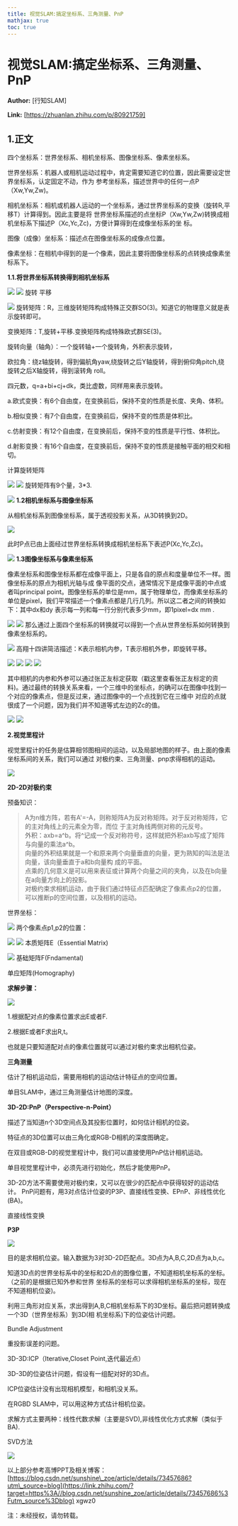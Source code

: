 ```yaml
---
title: 视觉SLAM:搞定坐标系、三角测量、PnP
mathjax: true
toc: true
---
```


# 视觉SLAM:搞定坐标系、三角测量、PnP

 **Author:** [行知SLAM]

 **Link:** [https://zhuanlan.zhihu.com/p/80921759]

1.正文
----

四个坐标系：世界坐标系、相机坐标系、图像坐标系、像素坐标系。

世界坐标系：机器人或相机运动过程中，肯定需要知道它的位置，因此需要设定世界坐标系，认定固定不动，作为 参考坐标系，描述世界中的任何一点P（Xw,Yw,Zw)。

相机坐标系：相机或机器人运动的一个坐标系，通过世界坐标系的变换（旋转R,平移T）计算得到。因此主要是将 世界坐标系描述的点坐标P（Xw,Yw,Zw)转换成相机坐标系下描述P（Xc,Yc,Zc)，方便计算得到在成像坐标系的坐 标。

图像（成像）坐标系：描述点在图像坐标系的成像点位置。

像素坐标：在相机中得到的是一个像素，因此主要将图像坐标系的点转换成像素坐标系下。

**1.1.将世界坐标系转换得到相机坐标系**

![](/image/视觉SLAM搞定坐标系三角测量PnP_行知SLAM/v2-ae9e4fa1277b0391a87a7e4d0f5a6468_r.jpg) ![](/image/视觉SLAM搞定坐标系三角测量PnP_行知SLAM/v2-1359ecc81b77c1d15002626a498f7cd3_r.jpg) 旋转 平移

![](/image/视觉SLAM搞定坐标系三角测量PnP_行知SLAM/v2-4f6a8a9ea9616815aed638e808710b0f_r.jpg) 旋转矩阵：R，三维旋转矩阵构成特殊正交群SO(3)。知道它的物理意义就是表示旋转即可。

变换矩阵：T,旋转+平移.变换矩阵构成特殊欧式群SE(3)。

旋转向量（轴角）：一个旋转轴+一个旋转角，外积表示旋转，

欧拉角：绕z轴旋转，得到偏航角yaw,绕旋转之后Y轴旋转，得到俯仰角pitch,绕旋转之后X轴旋转，得到滚转角 roll。

四元数，q=a+bi+cj+dk，类比虚数，同样用来表示旋转。

a.欧式变换：有6个自由度，在变换前后，保持不变的性质是长度、夹角、体积。

b.相似变换：有7个自由度，在变换前后，保持不变的性质是体积比。

c.仿射变换：有12个自由度，在变换前后，保持不变的性质是平行性、体积比。

d.射影变换：有16个自由度，在变换前后，保持不变的性质是接触平面的相交和相切。

计算旋转矩阵

  


![](/image/视觉SLAM搞定坐标系三角测量PnP_行知SLAM/v2-9d1b08866587d26e3954ff16656e8328_r.jpg) ![](/image/视觉SLAM搞定坐标系三角测量PnP_行知SLAM/v2-79f44af37ab7e960f762ea13e340ea37_r.jpg) 旋转矩阵有9个量，3\*3.

![](/image/视觉SLAM搞定坐标系三角测量PnP_行知SLAM/v2-b27812cd1663a5c55f4a2b43ce8017fd_r.jpg) **1.2相机坐标系与图像坐标系**

从相机坐标系到图像坐标系，属于透视投影关系，从3D转换到2D。

![](/image/视觉SLAM搞定坐标系三角测量PnP_行知SLAM/v2-1359ecc81b77c1d15002626a498f7cd3_r.jpg) 

此时P点已由上面经过世界坐标系转换成相机坐标系下表述P(Xc,Yc,Zc)。

![](/image/视觉SLAM搞定坐标系三角测量PnP_行知SLAM/v2-328fe56d856e8d3be5a3664e947d597b_r.jpg) **1.3图像坐标系与像素坐标系**

像素坐标系和图像坐标系都在成像平面上，只是各自的原点和度量单位不一样。图像坐标系的原点为相机光轴与成 像平面的交点，通常情况下是成像平面的中点或者叫principal point。图像坐标系的单位是mm，属于物理单位，而像素坐标系的单位是pixel，我们平常描述一个像素点都是几行几列。所以这二者之间的转换如下：其中dx和dy 表示每一列和每一行分别代表多少mm，即1pixel=dx mm .

![](/image/视觉SLAM搞定坐标系三角测量PnP_行知SLAM/v2-1359ecc81b77c1d15002626a498f7cd3_r.jpg) ![](/image/视觉SLAM搞定坐标系三角测量PnP_行知SLAM/v2-cc629f6426770774344f75b8ba516e3d_r.jpg) 那么通过上面四个坐标系的转换就可以得到一个点从世界坐标系如何转换到像素坐标系的。

![](/image/视觉SLAM搞定坐标系三角测量PnP_行知SLAM/v2-88114f33783c08a711b507d8d0c8e3ec_b.jpg) 高翔十四讲简洁描述：K表示相机内参，T表示相机外参，即旋转平移。

![](/image/视觉SLAM搞定坐标系三角测量PnP_行知SLAM/v2-3fc23445859015c3a5e07631c5d6d5de_r.jpg) ![](/image/视觉SLAM搞定坐标系三角测量PnP_行知SLAM/v2-7c10ee9a420b2dcee73bb5f226c3b12a_r.jpg) ![](/image/视觉SLAM搞定坐标系三角测量PnP_行知SLAM/v2-83223fbf8f980069874b3a4baa074def_r.jpg) ![](/image/视觉SLAM搞定坐标系三角测量PnP_行知SLAM/v2-59ae5d123135254bada20e877854227f_b.jpg)

其中相机的内参和外参可以通过张正友标定获取（戳这里查看张正友标定的资料)。通过最终的转换关系来看，一个三维中的坐标点，的确可以在图像中找到一个对应的像素点，但是反过来，通过图像中的一个点找到它在三维中 对应的点就很成了一个问题，因为我们并不知道等式左边的Zc的值。

![](/image/视觉SLAM搞定坐标系三角测量PnP_行知SLAM/v2-9a3b41b5cf4500518a0397ad06c301cd_b.jpg) ![](/image/视觉SLAM搞定坐标系三角测量PnP_行知SLAM/v2-c7fd3481997eb55590937aef898dfd1d_b.jpg) 

**2.视觉里程计**

视觉里程计的任务是估算相邻图相间的运动，以及局部地图的样子。由上面的像素坐标系间的关系，我们可以通过 对极约束、三角测量、pnp求得相机的运动。

![](/image/视觉SLAM搞定坐标系三角测量PnP_行知SLAM/v2-1359ecc81b77c1d15002626a498f7cd3_r.jpg) 

**2D-2D对极约束**

预备知识：


> A为n维方阵，若有A'=-A，则称矩阵A为反对称矩阵。对于反对称矩阵，它的主对角线上的元素全为零，而位 于主对角线两侧对称的元反号。  
> 外积：axb=a^b。将^记成一个反对称符号，这样就把外积axb写成了矩阵与向量的乘法a^b。  
> 向量的外积结果就是一个和原来两个向量垂直的向量，更为熟知的叫法是法向量，该向量垂直于a和b向量构 成的平面。  
> 点乘的几何意义是可以用来表征或计算两个向量之间的夹角，以及在b向量在a向量方向上的投影。  
> 对极约束求相机运动，由于我们通过特征点匹配确定了像素点p2的位置，可以推断p的空间位置，以及相机的运动。

世界坐标：

![](/image/视觉SLAM搞定坐标系三角测量PnP_行知SLAM/v2-e45180cc45bf63b736bff35b15889182_b.jpg) 两个像素点p1,p2的位置：

![](/image/视觉SLAM搞定坐标系三角测量PnP_行知SLAM/v2-691c3853ac014e2375165804d84e3abf_b.jpg) ![](/image/视觉SLAM搞定坐标系三角测量PnP_行知SLAM/v2-4c86f57f6ce491dd1dcfa62795e95d72_b.jpg) 本质矩阵E（Essential Matrix)

![](/image/视觉SLAM搞定坐标系三角测量PnP_行知SLAM/v2-719e1d3fe9b45a4dcad6925a1906434e_r.jpg) 基础矩阵F(Fndamental)

单应矩阵(Homography)

**求解步骤：**

![](/image/视觉SLAM搞定坐标系三角测量PnP_行知SLAM/v2-a578b33f52e376fb6678b94359b93871_r.jpg) 

1.根据配对点的像素位置求出E或者F.

2.根据E或者F求出R,t。

也就是只要知道配对点的像素位置就可以通过对极约束求出相机位姿。

**三角测量**

估计了相机运动后，需要用相机的运动估计特征点的空间位置。

单目SLAM中，通过三角测量估计地图的深度。

**3D-2D:PnP（Perspective-n-Point）**

描述了当知道n个3D空间点及其投影位置时，如何估计相机的位姿。

特征点的3D位置可以由三角化或RGB-D相机的深度图确定。

在双目或RGB-D的视觉里程计中，我们可以直接使用PnP估计相机运动。

单目视觉里程计中，必须先进行初始化，然后才能使用PnP。

3D-2D方法不需要使用对极约束，又可以在很少的匹配点中获得较好的运动估计。 PnP问题有，用3对点估计位姿的P3P、直接线性变换、EPnP、非线性优化(BA)。

直接线性变换

**P3P**

![](/image/视觉SLAM搞定坐标系三角测量PnP_行知SLAM/v2-8d7b3c65b695b875d626e85412f128ed_r.jpg) 

目的是求相机位姿。输入数据为3对3D-2D匹配点。3D点为A,B,C,2D点为a,b,c。

知道3D点的世界坐标系中的坐标和2D点的图像位置，不知道相机坐标系的坐标。（之前的是根据已知外参和世界 坐标系的坐标可以求得相机坐标系的坐标，现在不知道相机位姿)。

利用三角形对应关系，求出得到A,B,C相机坐标系下的3D坐标。最后把问题转换成一个3D（世界坐标系）到3D(相 机坐标系)下的位姿估计问题。

Bundle Adjustment

重投影误差的问题。

3D-3D:ICP（Iterative,Closet Point,迭代最近点）

3D-3D的位姿估计问题，假设有一组配对好的3D点。

ICP位姿估计没有出现相机模型，和相机没关系。

在RGBD SLAM中，可以用这种方式估计相机位姿。

求解方式主要两种：线性代数求解（主要是SVD),非线性优化方式求解（类似于BA).

SVD方法

  

![](/image/视觉SLAM搞定坐标系三角测量PnP_行知SLAM/v2-6e4b94d90c239a83b0fa41bcb9795a58_r.jpg)

 以上部分参考高博PPT及相关博客：[https://blog.csdn.net/sunshine\_zoe/article/details/73457686?utm\_source=blog](https://link.zhihu.com/?target=https%3A//blog.csdn.net/sunshine_zoe/article/details/73457686%3Futm_source%3Dblog) xgwz0

注：未经授权，请勿转载。

